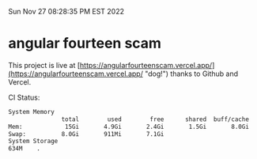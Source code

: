 Sun Nov 27 08:28:35 PM EST 2022

# angular fourteen scam


This project is live at [https://angularfourteenscam.vercel.app/](https://angularfourteenscam.vercel.app/ "dog!") thanks to Github and Vercel.

CI Status: 

```bash
System Memory
               total        used        free      shared  buff/cache   available
Mem:            15Gi       4.9Gi       2.4Gi       1.5Gi       8.0Gi       8.6Gi
Swap:          8.0Gi       911Mi       7.1Gi
System Storage
634M	.
```
